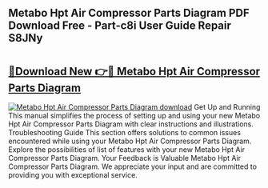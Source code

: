 ## Metabo Hpt Air Compressor Parts Diagram PDF Download Free - Part-c8i User Guide Repair S8JNy

# <h2><a href="http://dfpnnj.blite.top/?on=Metabo+Hpt+Air+Compressor+Parts+Diagram">🔗Download New 👉🔴 Metabo Hpt Air Compressor Parts Diagram</a></h2>

[![Metabo Hpt Air Compressor Parts Diagram download](https://i.imgur.com/lujVjoI.png)](http://dfpnnj.blite.top/?on=Metabo+Hpt+Air+Compressor+Parts+Diagram)
Get Up and Running This manual simplifies the process of setting up and using your new Metabo Hpt Air Compressor Parts Diagram with clear instructions and illustrations. Troubleshooting Guide This section offers solutions to common issues encountered while using your Metabo Hpt Air Compressor Parts Diagram. Explore the possibilities of list of features with your new Metabo Hpt Air Compressor Parts Diagram. Your Feedback is Valuable Metabo Hpt Air Compressor Parts Diagram. We appreciate your input and are committed to providing you with exceptional service.
